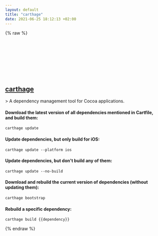 ```yaml
---
layout: default
title: "carthage"
date: 2021-06-25 18:12:13 +02:00
---
```

{% raw %}
<h2 id="carthage">
  <a href="/en/osx/carthage.html">carthage</a> <a href="#carthage"><svg class="icon">
    <use href="/assets/images/unicode_sprite.svg#link" />
  </svg></a>
</h2>
> A dependency management tool for Cocoa applications.

#### Download the latest version of all dependencies mentioned in Cartfile, and build them:
```shell
carthage update
```
#### Update dependencies, but only build for iOS:
```shell
carthage update --platform ios
```
#### Update dependencies, but don't build any of them:
```shell
carthage update --no-build
```
#### Download and rebuild the current version of dependencies (without updating them):
```shell
carthage bootstrap
```
#### Rebuild a specific dependency:
```shell
carthage build {{dependency}}
```
{% endraw %}